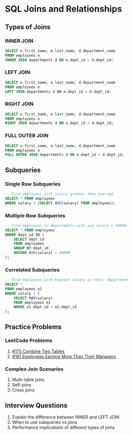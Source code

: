 # SQL Joins and Relationships

## Types of Joins

### INNER JOIN
```sql
SELECT e.first_name, e.last_name, d.department_name
FROM employees e
INNER JOIN departments d ON e.dept_id = d.dept_id;
```

### LEFT JOIN
```sql
SELECT e.first_name, e.last_name, d.department_name
FROM employees e
LEFT JOIN departments d ON e.dept_id = d.dept_id;
```

### RIGHT JOIN
```sql
SELECT e.first_name, e.last_name, d.department_name
FROM employees e
RIGHT JOIN departments d ON e.dept_id = d.dept_id;
```

### FULL OUTER JOIN
```sql
SELECT e.first_name, e.last_name, d.department_name
FROM employees e
FULL OUTER JOIN departments d ON e.dept_id = d.dept_id;
```

## Subqueries

### Single Row Subqueries
```sql
-- Find employees with salary greater than average
SELECT * FROM employees
WHERE salary > (SELECT AVG(salary) FROM employees);
```

### Multiple Row Subqueries
```sql
-- Find employees in departments with avg salary > 50000
SELECT * FROM employees
WHERE dept_id IN (
    SELECT dept_id 
    FROM employees 
    GROUP BY dept_id 
    HAVING AVG(salary) > 50000
);
```

### Correlated Subqueries
```sql
-- Find employees with highest salary in their department
SELECT * 
FROM employees e1
WHERE salary = (
    SELECT MAX(salary)
    FROM employees e2
    WHERE e1.dept_id = e2.dept_id
);
```

## Practice Problems

### LeetCode Problems
1. [#175 Combine Two Tables](https://leetcode.com/problems/combine-two-tables/)
2. [#181 Employees Earning More Than Their Managers](https://leetcode.com/problems/employees-earning-more-than-their-managers/)

### Complex Join Scenarios
1. Multi-table joins
2. Self-joins
3. Cross joins

## Interview Questions
1. Explain the difference between INNER and LEFT JOIN
2. When to use subqueries vs joins
3. Performance implications of different types of joins
